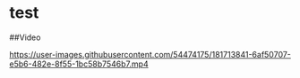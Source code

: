 # test
##Video

https://user-images.githubusercontent.com/54474175/181713841-6af50707-e5b6-482e-8f55-1bc58b7546b7.mp4

